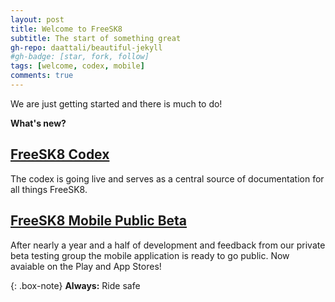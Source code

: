 ```yaml
---
layout: post
title: Welcome to FreeSK8
subtitle: The start of something great
gh-repo: daattali/beautiful-jekyll
#gh-badge: [star, fork, follow]
tags: [welcome, codex, mobile]
comments: true
---
```


We are just getting started and there is much to do!

**What's new?**

## [FreeSK8 Codex](https://codex.freesk8.org)

The codex is going live and serves as a central source of documentation for all things FreeSK8.

## [FreeSK8 Mobile Public Beta](https://freesk8.app)

After nearly a year and a half of development and feedback from our private beta testing group the mobile application is ready to go public. Now avaiable on the Play and App Stores!

{: .box-note}
**Always:** Ride safe